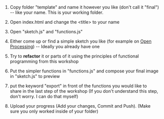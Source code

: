 1. Copy folder "template" and name it however you like (don't call it "final") -- like your name. This is your working folder.
2. Open index.html and change the \<title\> to your name
3. Open "sketch.js" and "functions.js"

4. Either come up or find a simple sketch you like (for example on [Open Processing](https://openprocessing.org/browse/?time=anytime&type=all#)) -- Ideally you already have one

5. Try to **refactor** it or parts of it using the principles of functional programming from this workshop
6. Put the simpler functions in "functions.js" and compose your final image in "sketch.js" to preview

7. put the keyword "export" in front of the functions you would like to share in the last step of the workshop
  (If you don't understand this step, don't worry. I can do that myself)

8. Upload your progress (Add your changes, Commit and Push). (Make sure you only worked inside of your folder)